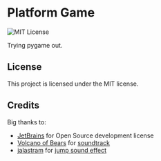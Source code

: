 # Platform Game
![MIT License](https://img.shields.io/github/license/JustKappaMan/Simple-Game)

Trying pygame out.
## License
This project is licensed under the MIT license.
## Credits
Big thanks to:
* [JetBrains](https://www.jetbrains.com/community/opensource/) for Open Source development license
* [Volcano of Bears](https://opengameart.org/users/volcano-of-bears) for [soundtrack](https://opengameart.org/content/8-bit-level-music-prominade)
* [jalastram](https://opengameart.org/users/jalastram) for [jump sound effect](https://opengameart.org/content/8-bit-jump-1)